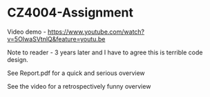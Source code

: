 # CZ4004-Assignment

Video demo - https://www.youtube.com/watch?v=5OIwaSVtnlQ&feature=youtu.be

Note to reader - 3 years later and I have to agree this is terrible code design.

See Report.pdf for a quick and serious overview

See the video for a retrospectively funny overview
